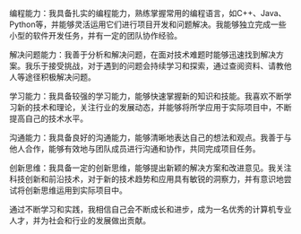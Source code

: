 编程能力：我具备扎实的编程能力，熟练掌握常用的编程语言，如C++、Java、Python等，并能够灵活运用它们进行项目开发和问题解决。我能够独立完成一些小型的软件开发任务，并有一定的团队协作经验。 

解决问题能力：我善于分析和解决问题，在面对技术难题时能够迅速找到解决方案。我乐于接受挑战，对于遇到的问题会持续学习和探索，通过查阅资料、请教他人等途径积极解决问题。

 学习能力：我具备较强的学习能力，能够快速掌握新的知识和技能。我喜欢不断学习新的技术和理论，关注行业的发展动态，并能够将所学应用于实际项目中，不断提高自己的技术水平。

 沟通能力：我具备良好的沟通能力，能够清晰地表达自己的想法和观点。我善于与他人合作，能够有效地与团队成员进行沟通和协作，共同完成项目任务。

 创新思维：我具备一定的创新思维，能够提出新颖的解决方案和改进意见。我关注科技创新和前沿技术，对于新的技术趋势和应用具有敏锐的洞察力，并有意识地尝试将创新思维运用到实际项目中。 

通过不断学习和实践，我相信自己会不断成长和进步，成为一名优秀的计算机专业人才，并为社会和行业的发展做出贡献。